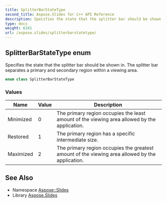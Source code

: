 ```yaml
---
title: SplitterBarStateType
second_title: Aspose.Slides for C++ API Reference
description: Specifies the state that the splitter bar should be shown in. The splitter bar separates a primary and secondary region within a viewing area.
type: docs
weight: 6241
url: /aspose.slides/splitterbarstatetype/
---
```

## SplitterBarStateType enum


Specifies the state that the splitter bar should be shown in. The splitter bar separates a primary and secondary region within a viewing area.

```cpp
enum class SplitterBarStateType
```

### Values

| Name | Value | Description |
| --- | --- | --- |
| Minimized | 0 | The primary region occupies the least amount of the viewing area allowed by the application. |
| Restored | 1 | The primary region has a specific intermediate size. |
| Maximized | 2 | The primary region occupies the greatest amount of the viewing area allowed by the application. |

## See Also

* Namespace [Aspose::Slides](../)
* Library [Aspose.Slides](../../)